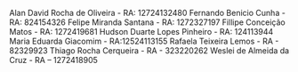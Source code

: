 Alan David Rocha de Oliveira - RA: 12724132480
Fernando Benicio Cunha - RA: 824154326
Felipe Miranda Santana - RA: 1272327197
Fillipe Conceição Matos - RA: 1272419681
Hudson Duarte Lopes Pinheiro - RA: 124113944
Maria Eduarda Giacomim - RA:12524113155
Rafaela Teixeira Lemos - RA - 82329923
Thiago Rocha Cerqueira - RA - 323220262
Weslei de Almeida da Cruz - RA – 1272418905
